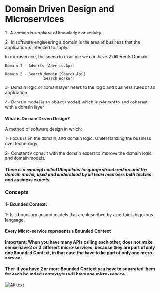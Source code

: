 # Domain Driven Design and Microservices
1- A domain is a sphere of knowledge or activity.

2- In software engineering a domain is the area of business that the application is intended to apply.

In microservice, the scenario example we can have 2 differents Domain:

``` Domain 1 - Adverts [Adverts.Api] ```

```
Domain 2 - Search domain [Search.Api]
                 [Search.Worker]
```

3- Domain logic or domain layer refers to the logic and business rules of an application.

4- Domain model is an object (model) which is relevant to and coherent with a domain layer.

#### What is Domain Driven Design?

A method of software design in which:

1- Focus is on the domain, and domain logic. Understanding the business over technology.

2- Constantly consult with the domain expert to improve the domain logic and domain models.

##### There is a concept called Ubiquitous language structured around the domain model, used and understood by all team members both techies and business experts.

### Concepts:
#### 1- Bounded Context:
1- Is a boundary around models that are described by a certain Ubiquitous language.

#### Every Micro-service represents a Bounded Context

#### Important: When you have many APIs calling each other, does not make sense have 2 or 3 different micro-services, because they are part of only one Bounded Context, in that case the have to be part of only one micro-service.

#### Then if you have 2 or more Bounded Context you have to separated them for each bounded context you will have one micro-service.

![Alt text](https://github.com/AlexandreYembo/study-training/blob/master/Architecture/Microservices-Amazon-AWS/Docs/ddd.PNG "DDD")
